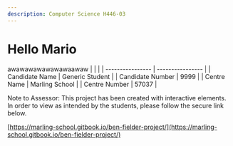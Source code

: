 ```yaml
---
description: Computer Science H446-03
---
```


# Hello Mario
awawawawawawawaawaw
|                  |                  |
| ---------------- | ---------------- |
| Candidate Name   | Generic Student  |
| Candidate Number | 9999             |
| Centre Name      | Marling School   |
| Centre Number    | 57037            |

Note to Assessor: This project has been created with interactive elements. In order to view as intended by the students, please follow the secure link below.

[https://marling-school.gitbook.io/ben-fielder-project/](https://marling-school.gitbook.io/ben-fielder-project/)
